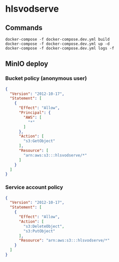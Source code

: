 # hlsvodserve
## Commands

```shell
docker-compose -f docker-compose.dev.yml build
docker-compose -f docker-compose.dev.yml up -d
docker-compose -f docker-compose.dev.yml logs -f
```

## MinIO deploy

### Bucket policy (anonymous user)

```json
{
  "Version": "2012-10-17",
  "Statement": [
    {
      "Effect": "Allow",
      "Principal": {
        "AWS": [
          "*"
        ]
      },
      "Action": [
        "s3:GetObject"
      ],
      "Resource": [
        "arn:aws:s3:::hlsvodserve/*"
      ]
    }
  ]
}
```

### Service account policy

```json
{
  "Version": "2012-10-17",
  "Statement": [
    {
      "Effect": "Allow",
      "Action": [
        "s3:DeleteObject",
        "s3:PutObject"
      ],
      "Resource": "arn:aws:s3:::hlsvodserve/*"
    }
  ]
}
```
